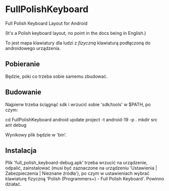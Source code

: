 FullPolishKeyboard
==================

Full Polish Keyboard Layout for Android

(It's a Polish keyboard layout, no point in the docs being in English.)

To jest mapa klawiatury dla ludzi z *fizyczną* klawiaturą podłączoną do androidowego urządzenia.


Pobieranie
----------

Będzie, póki co trzeba sobie samemu zbudować.


Budowanie
---------

Najpierw trzeba ściągnąć sdk i wrzucić sobie 'sdk/tools' w $PATH, po czym:

  cd FullPolishKeyboard
  android update project -t android-19 -p .
  mkdir src
  ant debug
  
Wynikowy plik będzie w 'bin'.


Instalacja
----------
  
Plik 'full_polish_keyboard-debug.apk' trzeba wrzucić na urządzenie, odpalić, zainstalować (musi być zaznaczone na urządzeniu 'Ustawienia | Zabezpieczenia | Nieznane źródła'), po czym w ustawieniach wybrać klawiaturę fizyczną 'Polish (Programmers+) - Full Polish Keyboard'. Powinno działać.


